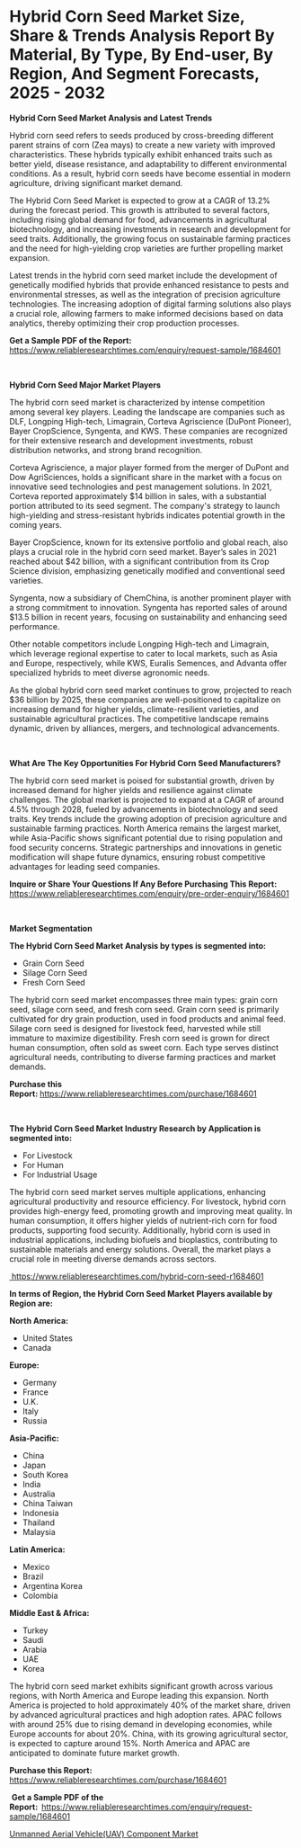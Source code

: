 <p><h1>Hybrid Corn Seed Market Size, Share & Trends Analysis Report By Material, By Type, By End-user, By Region, And Segment Forecasts, 2025 - 2032</h1></p><p><strong>Hybrid Corn Seed Market Analysis and Latest Trends</strong></p>
<p><p>Hybrid corn seed refers to seeds produced by cross-breeding different parent strains of corn (Zea mays) to create a new variety with improved characteristics. These hybrids typically exhibit enhanced traits such as better yield, disease resistance, and adaptability to different environmental conditions. As a result, hybrid corn seeds have become essential in modern agriculture, driving significant market demand.</p><p>The Hybrid Corn Seed Market is expected to grow at a CAGR of 13.2% during the forecast period. This growth is attributed to several factors, including rising global demand for food, advancements in agricultural biotechnology, and increasing investments in research and development for seed traits. Additionally, the growing focus on sustainable farming practices and the need for high-yielding crop varieties are further propelling market expansion.</p><p>Latest trends in the hybrid corn seed market include the development of genetically modified hybrids that provide enhanced resistance to pests and environmental stresses, as well as the integration of precision agriculture technologies. The increasing adoption of digital farming solutions also plays a crucial role, allowing farmers to make informed decisions based on data analytics, thereby optimizing their crop production processes.</p></p>
<p><strong>Get a Sample PDF of the Report:&nbsp;</strong> <a href="https://www.reliableresearchtimes.com/enquiry/request-sample/1684601?utm_campaign=3067&utm_medium=2&utm_source=Github&utm_content=ia&utm_term=26032025&utm_id=hybrid-corn-seed">https://www.reliableresearchtimes.com/enquiry/request-sample/1684601</a></p>
<p>&nbsp;</p>
<p><strong>Hybrid Corn Seed Major Market Players</strong></p>
<p><p>The hybrid corn seed market is characterized by intense competition among several key players. Leading the landscape are companies such as DLF, Longping High-tech, Limagrain, Corteva Agriscience (DuPont Pioneer), Bayer CropScience, Syngenta, and KWS. These companies are recognized for their extensive research and development investments, robust distribution networks, and strong brand recognition.</p><p>Corteva Agriscience, a major player formed from the merger of DuPont and Dow AgriSciences, holds a significant share in the market with a focus on innovative seed technologies and pest management solutions. In 2021, Corteva reported approximately $14 billion in sales, with a substantial portion attributed to its seed segment. The company's strategy to launch high-yielding and stress-resistant hybrids indicates potential growth in the coming years.</p><p>Bayer CropScience, known for its extensive portfolio and global reach, also plays a crucial role in the hybrid corn seed market. Bayer’s sales in 2021 reached about $42 billion, with a significant contribution from its Crop Science division, emphasizing genetically modified and conventional seed varieties.</p><p>Syngenta, now a subsidiary of ChemChina, is another prominent player with a strong commitment to innovation. Syngenta has reported sales of around $13.5 billion in recent years, focusing on sustainability and enhancing seed performance.</p><p>Other notable competitors include Longping High-tech and Limagrain, which leverage regional expertise to cater to local markets, such as Asia and Europe, respectively, while KWS, Euralis Semences, and Advanta offer specialized hybrids to meet diverse agronomic needs.</p><p>As the global hybrid corn seed market continues to grow, projected to reach $36 billion by 2025, these companies are well-positioned to capitalize on increasing demand for higher yields, climate-resilient varieties, and sustainable agricultural practices. The competitive landscape remains dynamic, driven by alliances, mergers, and technological advancements.</p></p>
<p>&nbsp;</p>
<p><strong>What Are The Key Opportunities For Hybrid Corn Seed Manufacturers?</strong></p>
<p><p>The hybrid corn seed market is poised for substantial growth, driven by increased demand for higher yields and resilience against climate challenges. The global market is projected to expand at a CAGR of around 4.5% through 2028, fueled by advancements in biotechnology and seed traits. Key trends include the growing adoption of precision agriculture and sustainable farming practices. North America remains the largest market, while Asia-Pacific shows significant potential due to rising population and food security concerns. Strategic partnerships and innovations in genetic modification will shape future dynamics, ensuring robust competitive advantages for leading seed companies.</p></p>
<p><strong>Inquire or Share Your Questions If Any Before Purchasing This Report:</strong> <a href="https://www.reliableresearchtimes.com/enquiry/pre-order-enquiry/1684601?utm_campaign=3067&utm_medium=2&utm_source=Github&utm_content=ia&utm_term=26032025&utm_id=hybrid-corn-seed">https://www.reliableresearchtimes.com/enquiry/pre-order-enquiry/1684601</a></p>
<p>&nbsp;</p>
<p><strong>Market Segmentation</strong></p>
<p><strong>The Hybrid Corn Seed Market Analysis by types is segmented into:</strong></p>
<p><ul><li>Grain Corn Seed</li><li>Silage Corn Seed</li><li>Fresh Corn Seed</li></ul></p>
<p><p>The hybrid corn seed market encompasses three main types: grain corn seed, silage corn seed, and fresh corn seed. Grain corn seed is primarily cultivated for dry grain production, used in food products and animal feed. Silage corn seed is designed for livestock feed, harvested while still immature to maximize digestibility. Fresh corn seed is grown for direct human consumption, often sold as sweet corn. Each type serves distinct agricultural needs, contributing to diverse farming practices and market demands.</p></p>
<p><strong>Purchase this Report:&nbsp;</strong><a href="https://www.reliableresearchtimes.com/purchase/1684601?utm_campaign=3067&utm_medium=2&utm_source=Github&utm_content=ia&utm_term=26032025&utm_id=hybrid-corn-seed">https://www.reliableresearchtimes.com/purchase/1684601</a></p>
<p>&nbsp;</p>
<p><strong>The Hybrid Corn Seed Market Industry Research by Application is segmented into:</strong></p>
<p><ul><li>For Livestock</li><li>For Human</li><li>For Industrial Usage</li></ul></p>
<p><p>The hybrid corn seed market serves multiple applications, enhancing agricultural productivity and resource efficiency. For livestock, hybrid corn provides high-energy feed, promoting growth and improving meat quality. In human consumption, it offers higher yields of nutrient-rich corn for food products, supporting food security. Additionally, hybrid corn is used in industrial applications, including biofuels and bioplastics, contributing to sustainable materials and energy solutions. Overall, the market plays a crucial role in meeting diverse demands across sectors.</p></p>
<p><a href="https://www.reliableresearchtimes.com/hybrid-corn-seed-r1684601?utm_campaign=3067&utm_medium=2&utm_source=Github&utm_content=ia&utm_term=26032025&utm_id=hybrid-corn-seed">&nbsp;https://www.reliableresearchtimes.com/hybrid-corn-seed-r1684601</a></p>
<p><strong>In terms of Region, the Hybrid Corn Seed Market Players available by Region are:</strong></p>
<p>
    <p> <strong> North America: </strong>
        <ul>
            <li>United States</li>
            <li>Canada</li>
        </ul>
        </p> 
    <p> <strong> Europe: </strong>
        <ul>
            <li>Germany</li>
            <li>France</li>
            <li>U.K.</li>
            <li>Italy</li>
            <li>Russia</li>
        </ul>
        </p> 
    <p> <strong> Asia-Pacific: </strong>
        <ul>
            <li>China</li>
            <li>Japan</li>
            <li>South Korea</li>
            <li>India</li>
            <li>Australia</li>
            <li>China Taiwan</li>
            <li>Indonesia</li>
            <li>Thailand</li>
            <li>Malaysia</li>
        </ul>
        </p> 
    <p> <strong> Latin America: </strong>
        <ul>
            <li>Mexico</li>
            <li>Brazil</li>
            <li>Argentina Korea</li>
            <li>Colombia</li>
        </ul>
        </p> 
    <p> <strong> Middle East & Africa: </strong>
        <ul>
            <li>Turkey</li>
            <li>Saudi</li>
            <li>Arabia</li>
            <li>UAE</li>
            <li>Korea</li>
        </ul>
    </p>
    </p>
<p><p>The hybrid corn seed market exhibits significant growth across various regions, with North America and Europe leading this expansion. North America is projected to hold approximately 40% of the market share, driven by advanced agricultural practices and high adoption rates. APAC follows with around 25% due to rising demand in developing economies, while Europe accounts for about 20%. China, with its growing agricultural sector, is expected to capture around 15%. North America and APAC are anticipated to dominate future market growth.</p></p>
<p><strong>Purchase this Report: </strong><a href="https://www.reliableresearchtimes.com/purchase/1684601?utm_campaign=3067&utm_medium=2&utm_source=Github&utm_content=ia&utm_term=26032025&utm_id=hybrid-corn-seed">https://www.reliableresearchtimes.com/purchase/1684601</a></p>
<p>&nbsp;<strong>Get a Sample PDF of the Report:&nbsp;&nbsp;</strong><a href="https://www.reliableresearchtimes.com/enquiry/request-sample/1684601?utm_campaign=3067&utm_medium=2&utm_source=Github&utm_content=ia&utm_term=26032025&utm_id=hybrid-corn-seed">https://www.reliableresearchtimes.com/enquiry/request-sample/1684601</a></p>
<p><strong></strong></p>
<p><p><a href="https://github.com/verikaahova/Market-Research-Report-List-1/blob/main/unmanned-aerial-vehicleuav-component-market.md?utm_campaign=3067&utm_medium=2&utm_source=Github&utm_content=ia&utm_term=26032025&utm_id=hybrid-corn-seed">Unmanned Aerial Vehicle(UAV) Component Market</a></p></p>